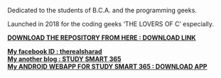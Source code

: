 <p>Dedicated to the students of B.C.A. and the programming geeks.</p>
<p>Launched in 2018 for the coding geeks ‘THE LOVERS OF C’ especially.</p>

<b><p><u>DOWNLOAD THE REPOSITORY FROM HERE <b><u>: <a href="https://github.com/IAMSHARADRAJ/C/archive/master.zip">DOWNLOAD LINK</a></p>
  
  My facebook ID : <a href="https://wwww.facebook.com/therealsharad">therealsharad</a><br>
  My another blog : <a href="https://studysmart365.wordpress.com">STUDY SMART 365</a><br>
  My ANDROID WEBAPP FOR STUDY SMART 365 : <a href="https://www.mediafire.com/file/5b9by662d5dnvyz/STUDY_SMART_365_release.apk">DOWNLOAD APP</a>
